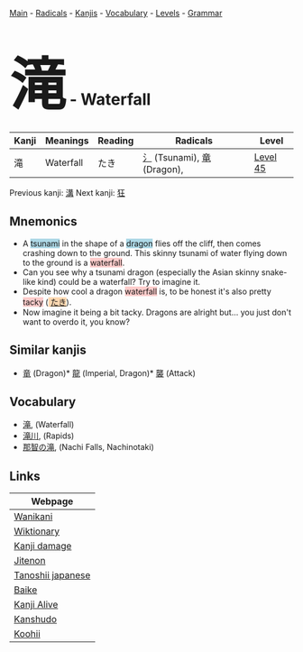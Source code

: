 <style> bigfont {font-size: 100px}</style>
[Main](../README.md) -
[Radicals](../radicals.md) -
[Kanjis](../kanjis.md) -
[Vocabulary](../vocabulary.md) -
[Levels](../levels.md) -
[Grammar](../grammar.md)
# <bigfont> 滝</bigfont> - Waterfall 

| Kanji | Meanings | Reading | Radicals | Level |
| --- | --- | --- | --- | --- |
| 滝 | Waterfall | たき | [氵](../radicals/氵.md) (Tsunami), [竜](../radicals/竜.md) (Dragon),  | [Level 45](../levels/wk_level45.md) |

Previous kanji: [溝](溝.md) Next kanji: [狂](狂.md) 

## Mnemonics
 * A <span style="background-color:#ADD8E6"> tsunami</span> in the shape of a <span style="background-color:#ADD8E6"> dragon</span> flies off the cliff, then comes crashing down to the ground. This skinny tsunami of water flying down to the ground is a <span style="background-color:#ffcccb"> waterfall</span>.
* Can you see why a tsunami dragon (especially the Asian skinny snake-like kind) could be a waterfall? Try to imagine it.
* Despite how cool a dragon <span style="background-color:#ffcccb"> waterfall</span> is, to be honest it's also pretty <span style="background-color:#ffcccb"> tacky</span> (<span style="background-color:#fed8b1"> [たき](https://jisho.org/search/たき)</span>).
* Now imagine it being a bit tacky. Dragons are alright but... you just don't want to overdo it, you know?


## Similar kanjis
 * [竜](竜.md) (Dragon)* [龍](龍.md) (Imperial, Dragon)* [襲](襲.md) (Attack)


## Vocabulary
 * [滝](../vocabulary/滝.md), (Waterfall)
* [滝川](../vocabulary/滝.md), (Rapids)
* [那智の滝](../vocabulary/滝.md), (Nachi Falls, Nachinotaki)



## Links 

| Webpage |
| --- |
| [Wanikani          ](https://www.wanikani.com/kanji/滝) |
| [Wiktionary        ](https://en.wiktionary.org/wiki/滝) |
| [Kanji damage      ](http://www.kanjidamage.com/kanji/search?utf8=✓&q=滝) |
| [Jitenon           ](https://jitenon.com/kanji/滝) |
| [Tanoshii japanese ](https://www.tanoshiijapanese.com/dictionary/kanji.cfm?k=滝) |
| [Baike             ](https://baike.baidu.com/item/滝) |
| [Kanji Alive       ](https://app.kanjialive.com/滝) |
| [Kanshudo          ](https://www.kanshudo.com/searchmn?q=滝) |
| [Koohii            ](https://kanji.koohii.com/study/kanji/滝) |
